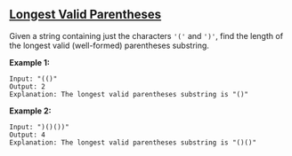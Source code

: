 ## [Longest Valid Parentheses](https://leetcode.com/problems/longest-valid-parentheses/description/)

Given a string containing just the characters `'('` and `')'`, find the length of the longest valid (well-formed) parentheses substring.

**Example 1:**

```
Input: "(()"
Output: 2
Explanation: The longest valid parentheses substring is "()"
```

**Example 2:**

```
Input: ")()())"
Output: 4
Explanation: The longest valid parentheses substring is "()()"
```


